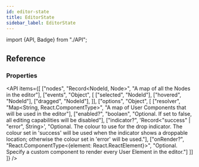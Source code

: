```yaml
---
id: editor-state
title: EditorState
sidebar_label: EditorState
---
```


import {API, Badge} from "./API";

<Badge type="type" />

## Reference
### Properties
<API items={[
  ["nodes", "Record<NodeId, Node>", "A map of all the Nodes in the editor"],
  ["events", "Object", [
    ["selected", "NodeId"],
    ["hovered", "NodeId"],
    ["dragged", "NodeId"],
  ]],
  ["options", "Object", [
    ["resolver", "Map<String, React.ComponentType>", "A map of User Components that will be used in the editor"],
    ["enabled?", "boolaen", "Optional. If set to false, all editing capabilities will be disabled"],
    ["indicator?", 'Record<"success" | "error", String>', "Optional. The colour to use for the drop indicator. The colour set in 'success' will be used when the indicator shows a droppable location; otherwise the colour set in 'error' will be used."],
    ["onRender?", "React.ComponentType<{element: React.ReactElement}>", "Optional. Specify a custom component to render every User Element in the editor."]
  ]]
]} /> 


